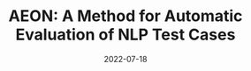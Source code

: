 ---
title: "AEON: A Method for Automatic Evaluation of NLP Test Cases"
collection: publications
permalink: /publication/2022-ISSTAb
date: 2022-07-18
venue: 'International Symposium on Software Testing and Analysis'
paperurl: 'https://buweisu.github.io/files/paper3.pdf'
link: 'https://pinjiahe.github.io/'
github: 'https://pinjiahe.github.io/'
citation: "Jen-tse Huang, Jianping Zhang, Wenxuan Wang, Pinjia He*, Yuxin Su, Michael R. Lyu. <br><i>ISSTA'22: International Symposium on Software Testing and Analysis</i>"
---